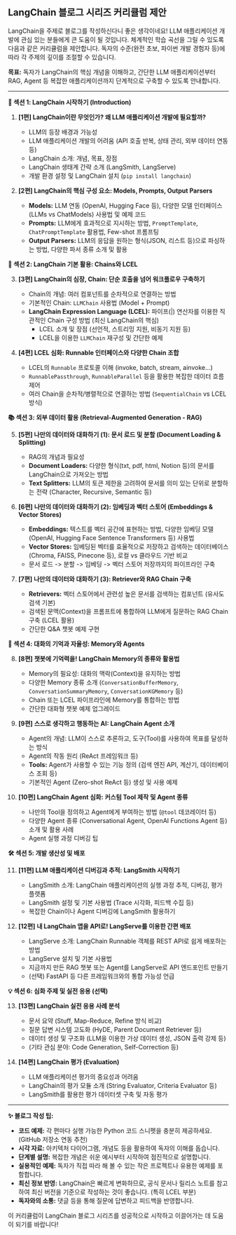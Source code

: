 ## LangChain 블로그 시리즈 커리큘럼 제안

LangChain을 주제로 블로그를 작성하신다니 좋은 생각이네요! LLM 애플리케이션 개발에 관심 있는 분들에게 큰 도움이 될 것입니다. 체계적인 학습 곡선을 그릴 수 있도록 다음과 같은 커리큘럼을 제안합니다. 독자의 수준(완전 초보, 파이썬 개발 경험자 등)에 따라 각 주제의 깊이를 조절할 수 있습니다.

**목표:** 독자가 LangChain의 핵심 개념을 이해하고, 간단한 LLM 애플리케이션부터 RAG, Agent 등 복잡한 애플리케이션까지 단계적으로 구축할 수 있도록 안내합니다.

---

**🚀 섹션 1: LangChain 시작하기 (Introduction)**

1.  **[1편] LangChain이란 무엇인가? 왜 LLM 애플리케이션 개발에 필요할까?**
    * LLM의 등장 배경과 가능성
    * LLM 애플리케이션 개발의 어려움 (API 호출 반복, 상태 관리, 외부 데이터 연동 등)
    * LangChain 소개: 개념, 목표, 장점
    * LangChain 생태계 간략 소개 (LangSmith, LangServe)
    * 개발 환경 설정 및 LangChain 설치 (`pip install langchain`)

2.  **[2편] LangChain의 핵심 구성 요소: Models, Prompts, Output Parsers**
    * **Models:** LLM 연동 (OpenAI, Hugging Face 등), 다양한 모델 인터페이스 (LLMs vs ChatModels) 사용법 및 예제 코드
    * **Prompts:** LLM에게 효과적으로 지시하는 방법, `PromptTemplate`, `ChatPromptTemplate` 활용법, Few-shot 프롬프팅
    * **Output Parsers:** LLM의 응답을 원하는 형식(JSON, 리스트 등)으로 파싱하는 방법, 다양한 파서 종류 소개 및 활용

**🔗 섹션 2: LangChain 기본 활용: Chains와 LCEL**

3.  **[3편] LangChain의 심장, Chain: 단순 호출을 넘어 워크플로우 구축하기**
    * Chain의 개념: 여러 컴포넌트를 순차적으로 연결하는 방법
    * 기본적인 Chain: `LLMChain` 사용법 (Model + Prompt)
    * **LangChain Expression Language (LCEL):** 파이프(|) 연산자를 이용한 직관적인 Chain 구성 방법 (최신 LangChain의 핵심)
        * LCEL 소개 및 장점 (선언적, 스트리밍 지원, 비동기 지원 등)
        * LCEL을 이용한 `LLMChain` 재구성 및 간단한 예제

4.  **[4편] LCEL 심화: Runnable 인터페이스와 다양한 Chain 조합**
    * LCEL의 `Runnable` 프로토콜 이해 (invoke, batch, stream, ainvoke...)
    * `RunnablePassthrough`, `RunnableParallel` 등을 활용한 복잡한 데이터 흐름 제어
    * 여러 Chain을 순차적/병렬적으로 연결하는 방법 (`SequentialChain` vs LCEL 방식)

**📚 섹션 3: 외부 데이터 활용 (Retrieval-Augmented Generation - RAG)**

5.  **[5편] 나만의 데이터와 대화하기 (1): 문서 로드 및 분할 (Document Loading & Splitting)**
    * RAG의 개념과 필요성
    * **Document Loaders:** 다양한 형식(txt, pdf, html, Notion 등)의 문서를 LangChain으로 가져오는 방법
    * **Text Splitters:** LLM의 토큰 제한을 고려하여 문서를 의미 있는 단위로 분할하는 전략 (Character, Recursive, Semantic 등)

6.  **[6편] 나만의 데이터와 대화하기 (2): 임베딩과 벡터 스토어 (Embeddings & Vector Stores)**
    * **Embeddings:** 텍스트를 벡터 공간에 표현하는 방법, 다양한 임베딩 모델 (OpenAI, Hugging Face Sentence Transformers 등) 사용법
    * **Vector Stores:** 임베딩된 벡터를 효율적으로 저장하고 검색하는 데이터베이스 (Chroma, FAISS, Pinecone 등), 로컬 vs 클라우드 기반 비교
    * 문서 로드 -> 분할 -> 임베딩 -> 벡터 스토어 저장까지의 파이프라인 구축

7.  **[7편] 나만의 데이터와 대화하기 (3): Retriever와 RAG Chain 구축**
    * **Retrievers:** 벡터 스토어에서 관련성 높은 문서를 검색하는 컴포넌트 (유사도 검색 기본)
    * 검색된 문맥(Context)을 프롬프트에 통합하여 LLM에게 질문하는 RAG Chain 구축 (LCEL 활용)
    * 간단한 Q&A 챗봇 예제 구현

**🧠 섹션 4: 대화의 기억과 자율성: Memory와 Agents**

8.  **[8편] 챗봇에 기억력을! LangChain Memory의 종류와 활용법**
    * Memory의 필요성: 대화의 맥락(Context)을 유지하는 방법
    * 다양한 Memory 종류 소개 (`ConversationBufferMemory`, `ConversationSummaryMemory`, `ConversationKGMemory` 등)
    * Chain 또는 LCEL 파이프라인에 Memory를 통합하는 방법
    * 간단한 대화형 챗봇 예제 업그레이드

9.  **[9편] 스스로 생각하고 행동하는 AI: LangChain Agent 소개**
    * Agent의 개념: LLM이 스스로 추론하고, 도구(Tool)를 사용하여 목표를 달성하는 방식
    * Agent의 작동 원리 (ReAct 프레임워크 등)
    * **Tools:** Agent가 사용할 수 있는 기능 정의 (검색 엔진 API, 계산기, 데이터베이스 조회 등)
    * 기본적인 Agent (Zero-shot ReAct 등) 생성 및 사용 예제

10. **[10편] LangChain Agent 심화: 커스텀 Tool 제작 및 Agent 종류**
    * 나만의 Tool을 정의하고 Agent에게 부여하는 방법 (`@tool` 데코레이터 등)
    * 다양한 Agent 종류 (Conversational Agent, OpenAI Functions Agent 등) 소개 및 활용 사례
    * Agent 실행 과정 디버깅 팁

**🛠️ 섹션 5: 개발 생산성 및 배포**

11. **[11편] LLM 애플리케이션 디버깅과 추적: LangSmith 시작하기**
    * LangSmith 소개: LangChain 애플리케이션의 실행 과정 추적, 디버깅, 평가 플랫폼
    * LangSmith 설정 및 기본 사용법 (Trace 시각화, 피드백 수집 등)
    * 복잡한 Chain이나 Agent 디버깅에 LangSmith 활용하기

12. **[12편] 내 LangChain 앱을 API로! LangServe를 이용한 간편 배포**
    * LangServe 소개: LangChain Runnable 객체를 REST API로 쉽게 배포하는 방법
    * LangServe 설치 및 기본 사용법
    * 지금까지 만든 RAG 챗봇 또는 Agent를 LangServe로 API 엔드포인트 만들기
    * (선택) FastAPI 등 다른 프레임워크와의 통합 가능성 언급

**💡 섹션 6: 심화 주제 및 실전 응용 (선택)**

13. **[13편] LangChain 실전 응용 사례 분석**
    * 문서 요약 (Stuff, Map-Reduce, Refine 방식 비교)
    * 질문 답변 시스템 고도화 (HyDE, Parent Document Retriever 등)
    * 데이터 생성 및 구조화 (LLM을 이용한 가상 데이터 생성, JSON 출력 강제 등)
    * (기타 관심 분야: Code Generation, Self-Correction 등)

14. **[14편] LangChain 평가 (Evaluation)**
    * LLM 애플리케이션 평가의 중요성과 어려움
    * LangChain의 평가 모듈 소개 (String Evaluator, Criteria Evaluator 등)
    * LangSmith를 활용한 평가 데이터셋 구축 및 자동 평가
---

**✨ 블로그 작성 팁:**

* **코드 예제:** 각 편마다 실행 가능한 Python 코드 스니펫을 충분히 제공하세요. (GitHub 저장소 연동 추천)
* **시각 자료:** 아키텍처 다이어그램, 개념도 등을 활용하여 독자의 이해를 돕습니다.
* **단계별 설명:** 복잡한 개념은 쉬운 예시부터 시작하여 점진적으로 설명합니다.
* **실용적인 예제:** 독자가 직접 따라 해 볼 수 있는 작은 프로젝트나 유용한 예제를 포함합니다.
* **최신 정보 반영:** LangChain은 빠르게 변화하므로, 공식 문서나 릴리스 노트를 참고하여 최신 버전을 기준으로 작성하는 것이 좋습니다. (특히 LCEL 부분)
* **독자와의 소통:** 댓글 등을 통해 질문에 답변하고 피드백을 반영합니다.

이 커리큘럼이 LangChain 블로그 시리즈를 성공적으로 시작하고 이끌어가는 데 도움이 되기를 바랍니다!